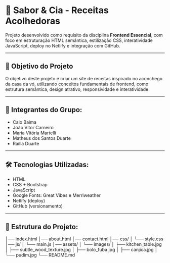 # 🍰 Sabor & Cia - Receitas Acolhedoras

Projeto desenvolvido como requisito da disciplina **Frontend Essencial**, com foco em estruturação HTML semântica, estilização CSS, interatividade JavaScript, deploy no Netlify e integração com GitHub.

---

## 📌 **Objetivo do Projeto**

O objetivo deste projeto é criar um site de receitas inspirado no aconchego da casa da vó, utilizando conceitos fundamentais de frontend, como estrutura semântica, design atrativo, responsividade e interatividade.

---

## 👥 **Integrantes do Grupo:**
- Caio Baima  
- João Vitor Carneiro  
- Maria Vitória Martelli  
- Matheus dos Santos Duarte  
- Raílla Duarte  

---

## 🛠️ **Tecnologias Utilizadas:**

- HTML
- CSS + Bootstrap 
- JavaScript
- Google Fonts: Great Vibes e Merriweather
- Netlify (deploy)
- GitHub (versionamento)

---

## 📂 **Estrutura do Projeto:**

│── index.html
│── about.html
│── contact.html
│── css/
│ └── style.css
│── js/
│ └── main.js
│── assets/
│ └── images/
│ ├── kitchen_table.jpg
│ ├── subtle_wood_texture.jpg
│ ├── bolo_fuba.jpg
│ ├── canjica.jpg
│ └── pudim.jpg
└── README.md
